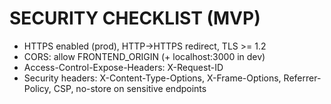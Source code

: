 # SECURITY CHECKLIST (MVP)
- HTTPS enabled (prod), HTTP->HTTPS redirect, TLS >= 1.2
- CORS: allow FRONTEND_ORIGIN (+ localhost:3000 in dev)
- Access-Control-Expose-Headers: X-Request-ID
- Security headers: X-Content-Type-Options, X-Frame-Options, Referrer-Policy, CSP, no-store on sensitive endpoints
